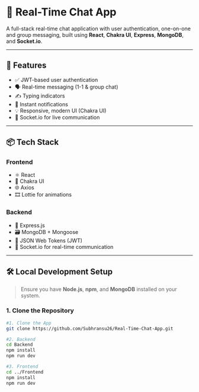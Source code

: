 # 💬 Real-Time Chat App

A full-stack real-time chat application with user authentication, one-on-one and group messaging, built using **React**, **Chakra UI**, **Express**, **MongoDB**, and **Socket.io**.

---

## 🚀 Features

- ✅ JWT-based user authentication
- 🗣️ Real-time messaging (1-1 & group chat)
- ✍️ Typing indicators
- 🔔 Instant notifications
- 💡 Responsive, modern UI (Chakra UI)
- 📡 Socket.io for live communication

---

## 📦 Tech Stack

### Frontend
- ⚛️ React
- 💅 Chakra UI
- 🌐 Axios
- 🎞️ Lottie for animations

### Backend
- 🧠 Express.js
- 🗃️ MongoDB + Mongoose
- 🔐 JSON Web Tokens (JWT)
- 📡 Socket.io for real-time communication

---

## 🛠️ Local Development Setup

> Ensure you have **Node.js**, **npm**, and **MongoDB** installed on your system.

### 1. Clone the Repository
```bash
#1. Clone the App
git clone https://github.com/Subhransu26/Real-Time-Chat-App.git

#2. Backend
cd Backend
npm install
npm run dev

#3. Frontend
cd ../Frontend
npm install
npm run dev

